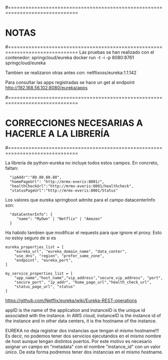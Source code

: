 #==============================================================================
# NOTAS
#==============================================================================
Las pruebas se han realizado con el contenedor: springcloud/eureka
    docker run -t -i -p 8080:8761 springcloud/eureka

Tambien se realizaron otras antes con: netflixoss/eureka:1.1.142


Para consultar las apps registradas se hace un get al endpoint
    http://192.168.56.102:8080/eureka/apps


#==============================================================================
# CORRECCIONES NECESARIAS A HACERLE A LA LIBRERÍA
#==============================================================================

La librería de python-eureka no incluye todos estos campos. En concreto, faltan:

      "ipAddr":"80.80.80.80",
      "homePageUrl": "http://mrmx-everis:8001/",
      "healthCheckUrl":"http://mrmx-everis:8001/healthcheck",
      "statusPageUrl":"http://mrmx-everis:8001/Status"

Los valores que eureka springboot admite para el campo datacenterInfo son:

      "dataCenterInfo": {
         "name": "MyOwn" | "Netflix" | "Amazon"
      }

Ha habido tambien que modificar el requests para que ignore el proxy. Esto no
estoy seguro de si es

    eureka_properties_list = [
        "eureka_url", "eureka_domain_name", "data_center",
        "use_dns", "region", "prefer_same_zone",
        "endpoint", "eureka_port",
    ]
    
    my_service_properties_list = [
        "app_name","host_name","vip_address","secure_vip_address", "port",
        "secure_port", "ip_addr", "home_page_url","health_check_url",
        "status_page_url", "status"
    ]

https://github.com/Netflix/eureka/wiki/Eureka-REST-operations

appID is the name of the application and instanceID is the unique id 
associated with the instance. In AWS cloud, instanceID is the instance id of 
the instance and in other data centers, it is the hostname of the instance.


EUREKA no deja registrar dos instancias que tengan el mismo hostname!!! 
Es decir, no podemos tener dos servicios ejecutandos en el mismo nombre de 
host aunque tengan distintos puertos. Por este motivo es necesario asignar un 
campo en "metadata" con el nombre "instance_id" con un valor único. De esta 
forma podremos tener dos instancias en el mismo hostname.